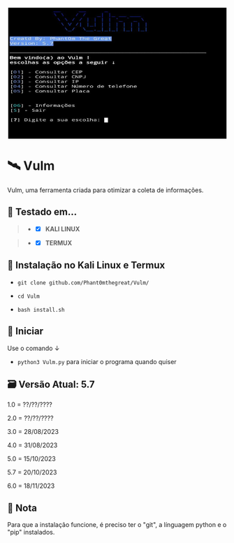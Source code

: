 <p align="center">

  <img width="500" height="300" src="IMG-20231020-WA0029.jpg">
  
# 🛰️ Vulm
Vulm, uma ferramenta criada para otimizar a coleta de informações.

## 🧪 Testado em...
 > - - [X] **KALI LINUX** 

 > - - [x] **TERMUX** 

## 🔧 Instalação no Kali Linux e Termux



 - `git clone github.com/Phant0mthegreat/Vulm/`

 - `cd Vulm`
   
 - `bash install.sh`

## 💉 Iniciar
Use o comando ↓
 - `python3 Vulm.py`
para iniciar o programa quando quiser

## 🗃️ Versão Atual: 5.7
1.0 = ??/??/????

2.0 = ??/??/????

3.0 = 28/08/2023

4.0 = 31/08/2023

5.0 = 15/10/2023

5.7 = 20/10/2023

6.0 = 18/11/2023
## 📜 Nota
Para que a instalação funcione, é preciso ter o "git", a línguagem python e o "pip" instalados.
